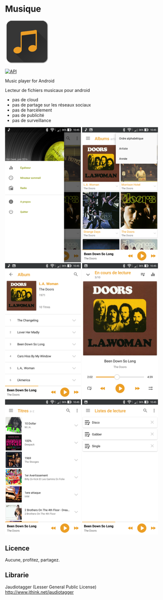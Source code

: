 # Musique
 ![Icône](/app/src/main/res/mipmap-xxhdpi/ic_launcher.png) 
 
[![API](https://img.shields.io/badge/API-21%2B-brightgreen.svg?style=flat)](https://android-arsenal.com/api?level=21)

  Music player for Android

Lecteur de fichiers musicaux pour android

- pas de cloud
- pas de partage sur les réseaux sociaux
- pas de harcèlement
- pas de publicité
- pas de surveillance


 <img alt="screenshot" src="/screenshots/01.png?raw=true" width="250px" />
 <img alt="screenshot" src="/screenshots/02.png?raw=true" width="250px" />
 <img alt="screenshot" src="/screenshots/03.png?raw=true" width="250px" />
 <img alt="screenshot" src="/screenshots/04.png?raw=true" width="250px" />
 <img alt="screenshot" src="/screenshots/05.png?raw=true" width="250px" />
 <img alt="screenshot" src="/screenshots/06.png?raw=true" width="250px" />


Licence
-------

Aucune, profitez, partagez.


## Librarie

Jaudiotagger
(Lesser General Public License)
http://www.jthink.net/jaudiotagger

